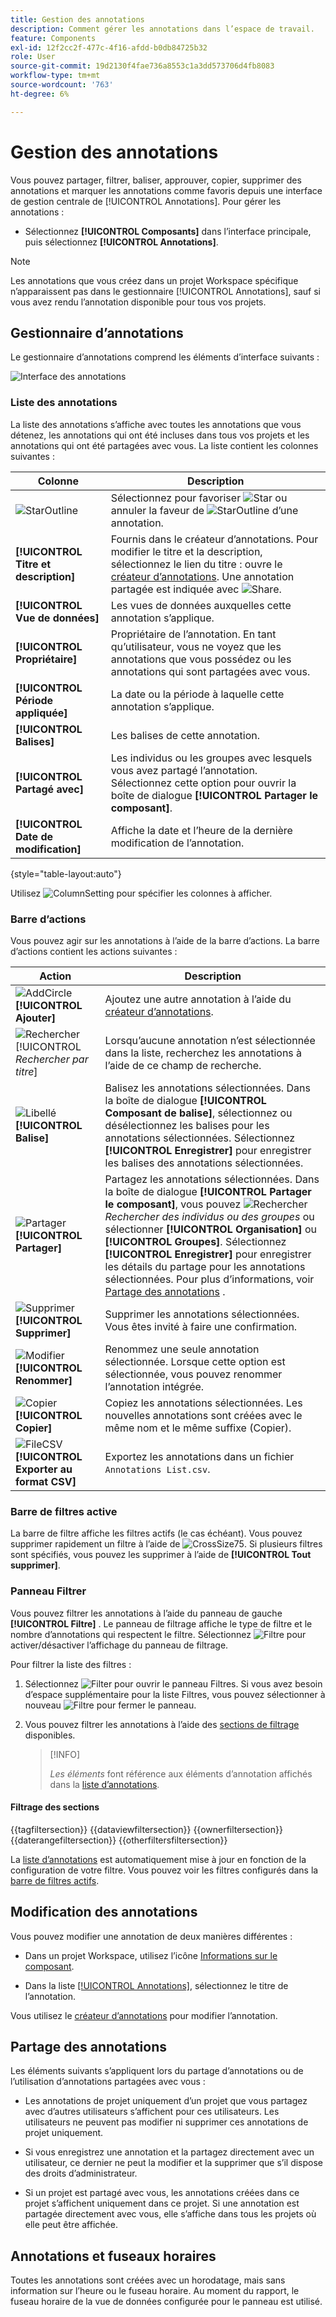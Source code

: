 ```yaml
---
title: Gestion des annotations
description: Comment gérer les annotations dans l’espace de travail.
feature: Components
exl-id: 12f2cc2f-477c-4f16-afdd-b0db84725b32
role: User
source-git-commit: 19d2130f4fae736a8553c1a3dd573706d4fb8083
workflow-type: tm+mt
source-wordcount: '763'
ht-degree: 6%

---
```


# Gestion des annotations

Vous pouvez partager, filtrer, baliser, approuver, copier, supprimer des annotations et marquer les annotations comme favoris depuis une interface de gestion centrale de [!UICONTROL Annotations]. Pour gérer les annotations :

* Sélectionnez **[!UICONTROL Composants]** dans l’interface principale, puis sélectionnez **[!UICONTROL Annotations]**.


>[!NOTE]
>
>Les annotations que vous créez dans un projet Workspace spécifique n’apparaissent pas dans le gestionnaire [!UICONTROL Annotations], sauf si vous avez rendu l’annotation disponible pour tous vos projets.
>

## Gestionnaire d’annotations

Le gestionnaire d’annotations comprend les éléments d’interface suivants :

![Interface des annotations](assets/annotations-manager.png)

### Liste des annotations

La liste des annotations s’affiche avec toutes les annotations que vous détenez, les annotations qui ont été incluses dans tous vos projets et les annotations qui ont été partagées avec vous. La liste contient les colonnes suivantes :

| Colonne | Description |
| --- | --- | 
| ![StarOutline](/help/assets/icons/StarOutline.svg) | Sélectionnez pour favoriser ![Star](/help/assets/icons/Star.svg) ou annuler la faveur de ![StarOutline](/help/assets/icons/StarOutline.svg) d’une annotation. |
| **[!UICONTROL Titre et description]** | Fournis dans le créateur d’annotations. Pour modifier le titre et la description, sélectionnez le lien du titre : ouvre le [créateur d’annotations](/help/components/annotations/create-annotations.md#annotation-builder). Une annotation partagée est indiquée avec ![Share](/help/assets/icons/ShareLight.svg). |
| **[!UICONTROL Vue de données]** | Les vues de données auxquelles cette annotation s’applique. |
| **[!UICONTROL Propriétaire]** | Propriétaire de l’annotation. En tant qu’utilisateur, vous ne voyez que les annotations que vous possédez ou les annotations qui sont partagées avec vous. |
| **[!UICONTROL Période appliquée]** | La date ou la période à laquelle cette annotation s’applique. |
| **[!UICONTROL Balises]** | Les balises de cette annotation. |
| **[!UICONTROL Partagé avec]** | Les individus ou les groupes avec lesquels vous avez partagé l’annotation. Sélectionnez cette option pour ouvrir la boîte de dialogue **[!UICONTROL Partager le composant]**. |
| **[!UICONTROL Date de modification]** | Affiche la date et l’heure de la dernière modification de l’annotation. |

{style="table-layout:auto"}

Utilisez ![ColumnSetting](/help/assets/icons/ColumnSetting.svg) pour spécifier les colonnes à afficher.

### Barre d’actions

Vous pouvez agir sur les annotations à l’aide de la barre d’actions. La barre d’actions contient les actions suivantes :

| Action | Description |
|---|---|
| ![AddCircle](/help/assets/icons/AddCircle.svg) **[!UICONTROL Ajouter]** | Ajoutez une autre annotation à l’aide du [créateur d’annotations](create-annotations.md#annotation-builder). |
| ![Rechercher](/help/assets/icons/Search.svg) [!UICONTROL *Rechercher par titre*] | Lorsqu’aucune annotation n’est sélectionnée dans la liste, recherchez les annotations à l’aide de ce champ de recherche. |
| ![Libellé](/help/assets/icons/Label.svg) **[!UICONTROL Balise]** | Balisez les annotations sélectionnées. Dans la boîte de dialogue **[!UICONTROL Composant de balise]**, sélectionnez ou désélectionnez les balises pour les annotations sélectionnées. Sélectionnez **[!UICONTROL Enregistrer]** pour enregistrer les balises des annotations sélectionnées. |
| ![Partager](/help/assets/icons/ShareLight.svg) **[!UICONTROL Partager]** | Partagez les annotations sélectionnées. Dans la boîte de dialogue **[!UICONTROL Partager le composant]**, vous pouvez ![Rechercher](/help/assets/icons/Search.svg) *Rechercher des individus ou des groupes* ou sélectionner **[!UICONTROL Organisation]** ou **[!UICONTROL Groupes]**. Sélectionnez **[!UICONTROL Enregistrer]** pour enregistrer les détails du partage pour les annotations sélectionnées. Pour plus d’informations, voir [Partage des annotations](#share-annotations) . |
| ![Supprimer](/help/assets/icons/Delete.svg) **[!UICONTROL Supprimer]** | Supprimer les annotations sélectionnées. Vous êtes invité à faire une confirmation. |
| ![Modifier](/help/assets/icons/Edit.svg) **[!UICONTROL Renommer]** | Renommez une seule annotation sélectionnée. Lorsque cette option est sélectionnée, vous pouvez renommer l’annotation intégrée. |
| ![Copier](/help/assets/icons/Copy.svg) **[!UICONTROL Copier]** | Copiez les annotations sélectionnées. Les nouvelles annotations sont créées avec le même nom et le même suffixe (Copier). |
| ![FileCSV](/help/assets/icons/FileCSV.svg) **[!UICONTROL Exporter au format CSV]** | Exportez les annotations dans un fichier `Annotations List.csv`. |

### Barre de filtres active

La barre de filtre affiche les filtres actifs (le cas échéant). Vous pouvez supprimer rapidement un filtre à l’aide de ![CrossSize75](/help/assets/icons/CrossSize75.svg). Si plusieurs filtres sont spécifiés, vous pouvez les supprimer à l’aide de **[!UICONTROL Tout supprimer]**.

### Panneau Filtrer

Vous pouvez filtrer les annotations à l’aide du panneau de gauche **[!UICONTROL Filtre]** . Le panneau de filtrage affiche le type de filtre et le nombre d’annotations qui respectent le filtre. Sélectionnez ![Filtre](/help/assets/icons/Filter.svg) pour activer/désactiver l’affichage du panneau de filtrage.

Pour filtrer la liste des filtres :

1. Sélectionnez ![Filter](/help/assets/icons/Filter.svg) pour ouvrir le panneau Filtres. Si vous avez besoin d’espace supplémentaire pour la liste Filtres, vous pouvez sélectionner à nouveau ![Filtre](/help/assets/icons/Filter.svg) pour fermer le panneau.
1. Vous pouvez filtrer les annotations à l’aide des [sections de filtrage](#filter-sections) disponibles.

   >[!INFO]
   >
   >*Les éléments* font référence aux éléments d’annotation affichés dans la [liste d’annotations](manage-annotations.md#annotations-list).
   > 

#### Filtrage des sections

{{tagfiltersection}}
{{dataviewfiltersection}}
{{ownerfiltersection}}
{{daterangefiltersection}}
{{otherfiltersfiltersection}}


La [liste d’annotations](manage-annotations.md#annotations-list) est automatiquement mise à jour en fonction de la configuration de votre filtre. Vous pouvez voir les filtres configurés dans la [barre de filtres actifs](manage-annotations.md#active-filter-bar).


## Modification des annotations

Vous pouvez modifier une annotation de deux manières différentes :

* Dans un projet Workspace, utilisez l’icône [Informations sur le composant](/help/components/use-components-in-workspace.md#component-info).

* Dans la liste [[!UICONTROL Annotations]](#annotations-list), sélectionnez le titre de l’annotation.

Vous utilisez le [créateur d’annotations](/help/components/annotations/create-annotations.md#annotation-builder) pour modifier l’annotation.

## Partage des annotations

Les éléments suivants s’appliquent lors du partage d’annotations ou de l’utilisation d’annotations partagées avec vous :

* Les annotations de projet uniquement d’un projet que vous partagez avec d’autres utilisateurs s’affichent pour ces utilisateurs. Les utilisateurs ne peuvent pas modifier ni supprimer ces annotations de projet uniquement.
* Si vous enregistrez une annotation et la partagez directement avec un utilisateur, ce dernier ne peut la modifier et la supprimer que s’il dispose des droits d’administrateur.

* Si un projet est partagé avec vous, les annotations créées dans ce projet s’affichent uniquement dans ce projet. Si une annotation est partagée directement avec vous, elle s’affiche dans tous les projets où elle peut être affichée.

## Annotations et fuseaux horaires

Toutes les annotations sont créées avec un horodatage, mais sans information sur l’heure ou le fuseau horaire. Au moment du rapport, le fuseau horaire de la vue de données configurée pour le panneau est utilisé.
